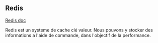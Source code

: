 ## Redis

[Redis doc](https://redis.io/documentation)

Redis est un systeme de cache clé valeur.
Nous pouvons y stocker des informations a l'aide de commande, dans l'objectif de la performance.
